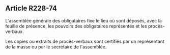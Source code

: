 Article R228-74
----
L'assemblée générale des obligataires fixe le lieu où sont déposés, avec la
feuille de présence, les pouvoirs des obligataires représentés et les
procès-verbaux.

Les copies ou extraits de procès-verbaux sont certifiés par un représentant de
la masse ou par le secrétaire de l'assemblée.

